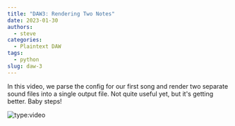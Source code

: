 ```yaml
---
title: "DAW3: Rendering Two Notes"
date: 2023-01-30
authors:
  - steve
categories:
  - Plaintext DAW
tags:
  - python
slug: daw-3
---
```


In this video, we parse the config for our first song and render two separate sound files into a single output file. Not quite useful yet, but it's getting better. Baby steps!

<!-- more -->

![type:video](https://www.youtube.com/embed/5VL-Yb_Mj78)
